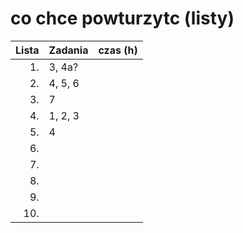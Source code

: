 # co chce powturzytc (listy)

| Lista | Zadania | czas (h) |
| ----: | ------- | -------: |
| 1.    | 3, 4a? |  |
| 2.    | 4, 5, 6 |  |
| 3.    | 7 |  |
| 4.    | 1, 2, 3 |  |
| 5.    | 4 |  |
| 6.    |  |  |
| 7.    |  |  |
| 8.    |  |  |
| 9.    |  |  |
| 10.   |  |  |
